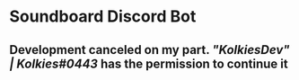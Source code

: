 # Soundboard Discord Bot
## Development canceled on my part. *"KolkiesDev" | Kolkies#0443* has the permission to continue it
